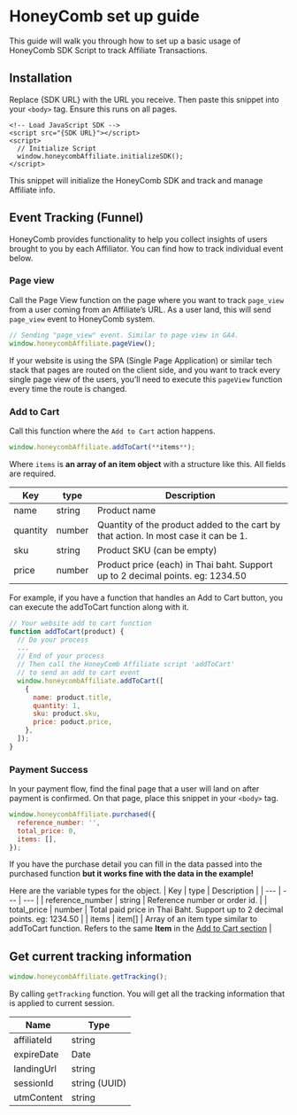 # HoneyComb set up guide
This guide will walk you through how to set up a basic usage of HoneyComb SDK Script to track Affiliate Transactions.

## Installation

Replace {SDK URL} with the URL you receive. Then paste this snippet into your `<body>` tag. Ensure this runs on all pages.

    <!-- Load JavaScript SDK -->
    <script src="{SDK URL}"></script>
    <script>
      // Initialize Script
      window.honeycombAffiliate.initializeSDK();
    </script>
This snippet will initialize the HoneyComb SDK and track and manage Affiliate info.

## Event Tracking (Funnel)

HoneyComb provides functionality to help you collect insights of users brought to you by each Affiliator. You can find how to track individual event below.

### Page view

Call the Page View function on the page where you want to track `page_view` from a user coming from an Affiliate’s URL. As a user land, this will send `page_view` event to HoneyComb system.

```javascript
// Sending "page_view" event. Similar to page view in GA4.
window.honeycombAffiliate.pageView();
```

If your website is using the SPA (Single Page Application) or similar tech stack that pages are routed on the client side, and you want to track every single page view of the users, you’ll need to execute this `pageView` function every time the route is changed.

### Add to Cart

Call this function where the `Add to Cart` action happens.

```jsx
window.honeycombAffiliate.addToCart(**items**);
```

Where `items` is **an array of an item object** with a structure like this. All fields are required.

| Key | type | Description |
| --- | --- | --- |
| name | string | Product name |
| quantity | number | Quantity of the product added to the cart by that action. In most case it can be 1. |
| sku | string | Product SKU (can be empty) |
| price | number | Product price (each) in Thai baht. Support up to 2 decimal points. eg: 1234.50 |

For example, if you have a function that handles an Add to Cart button, you can execute the addToCart function along with it.

```javascript
// Your website add to cart function
function addToCart(product) {
  // Do your process 
  ...
  // End of your process
  // Then call the HoneyComb Affiliate script 'addToCart'
  // to send an add to cart event
  window.honeycombAffiliate.addToCart([
    {
      name: product.title,
      quantity: 1,
      sku: product.sku,
      price: poduct.price,
    },
  ]);
}
```

### Payment Success

In your payment flow, find the final page that a user will land on after payment is confirmed. On that page, place this snippet in your `<body>` tag.

```javascript
window.honeycombAffiliate.purchased({
  reference_number: '',
  total_price: 0,
  items: [],
});
```

If you have the purchase detail you can fill in the data passed into the purchased function **but it works fine with the data in the example!**

Here are the variable types for the object.
| Key | type | Description |
| --- | --- | --- |
| reference_number | string | Reference number or order id. |
| total_price | number | Total paid price in Thai Baht. Support up to 2 decimal points. eg: 1234.50 |
| items | item[] | Array of an item type similar to addToCart function. Refers to the same **Item** in the [Add to Cart section](#add-to-cart) |


## Get current tracking information
```javascript
window.honeycombAffiliate.getTracking();
```

By calling `getTracking` function. You will get all the tracking information that is applied to current session.

| Name | Type |
|--|--|
| affiliateId | string |
| expireDate | Date |
| landingUrl | string |
| sessionId | string (UUID) |
| utmContent | string |

